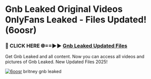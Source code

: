 # Gnb Leaked Original Videos 0nlyFans Leaked - Files Updated! (6oosr)

<h3>🔴 CLICK HERE 🌐==►► <a href="https://tinyurl.com/brd5kh86" rel="nofollow">Gnb Leaked Updated Files</a></h3>

Get Gnb Leaked and all content. Now you can access all videos and pictures of Gnb Leaked. New Updated Files 2025!

[![6oosr](https://i.imgur.com/K7sEzmb.gif)](https://tinyurl.com/brd5kh86)
britney gnb leaked